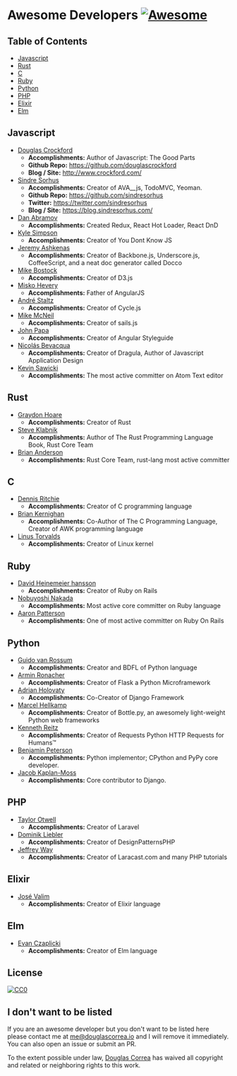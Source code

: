 # Awesome Developers [![Awesome](https://cdn.rawgit.com/sindresorhus/awesome/d7305f38d29fed78fa85652e3a63e154dd8e8829/media/badge.svg)](https://github.com/sindresorhus/awesome)

## Table of Contents

- [Javascript](#javascript)
- [Rust](#rust)
- [C](#c)
- [Ruby](#ruby)
- [Python](#python)
- [PHP](#php)
- [Elixir](#elixir)
- [Elm](#elm)

## Javascript

- [Douglas Crockford](http://www.crockford.com/)
  - **Accomplishments:** Author of Javascript: The Good Parts
  - **Github Repo:** https://github.com/douglascrockford
  - **Blog / Site:** http://www.crockford.com/
- [Sindre Sorhus](https://github.com/sindresorhus)
  - **Accomplishments:** Creator of AVA__js, TodoMVC, Yeoman.
  - **Github Repo:** https://github.com/sindresorhus
  - **Twitter:** https://twitter.com/sindresorhus
  - **Blog / Site:** https://blog.sindresorhus.com/
- [Dan Abramov](https://github.com/gaearon)
  - **Accomplishments:** Created Redux, React Hot Loader, React DnD
- [Kyle Simpson](https://github.com/getify)
  - **Accomplishments:** Creator of You Dont Know JS
- [Jeremy Ashkenas](https://github.com/jashkenas)
  - **Accomplishments:** Creator of Backbone.js, Underscore.js, CoffeeScript, and a neat doc generator called Docco
- [Mike Bostock](https://github.com/mbostock)
  - **Accomplishments:** Creator of D3.js
- [Misko Hevery](https://github.com/mhevery)
  - **Accomplishments:** Father of AngularJS
- [André Staltz](https://github.com/staltz)
  - **Accomplishments:** Creator of Cycle.js
- [Mike McNeil](https://www.linkedin.com/in/mikermcneil)
  - **Accomplishments:** Creator of sails.js
- [John Papa](https://github.com/johnpapa)
  - **Accomplishments:** Creator of Angular Styleguide
- [Nicolás Bevacqua](https://github.com/bevacqua)
  - **Accomplishments:** Creator of Dragula, Author of Javascript Application Design
- [Kevin Sawicki](https://github.com/kevinsawicki)
  - **Accomplishments:** The most active committer on Atom Text editor

## Rust

- [Graydon Hoare](https://github.com/graydon)
  - **Accomplishments:** Creator of Rust
- [Steve Klabnik](https://github.com/steveklabnik)
  - **Accomplishments:** Author of The Rust Programming Language Book, Rust Core Team
- [Brian Anderson](https://github.com/brson)
  - **Accomplishments:** Rust Core Team, rust-lang most active committer

## C

- [Dennis Ritchie](http://cm.bell-labs.co/who/dmr/)
  - **Accomplishments:** Creator of C programming language
- [Brian Kernighan](https://www.cs.princeton.edu/~bwk/)
  - **Accomplishments:** Co-Author of The C Programming Language, Creator of AWK programming language
- [Linus Torvalds](https://github.com/torvalds)
  - **Accomplishments:** Creator of Linux kernel

## Ruby

- [David Heinemeier hansson](https://github.com/dhh)
  - **Accomplishments:** Creator of Ruby on Rails
- [Nobuyoshi Nakada](https://github.com/nobu)
  - **Accomplishments:** Most active core committer on Ruby language
- [Aaron Patterson](https://github.com/tenderlove)
  - **Accomplishments:** One of most active committer on Ruby On Rails

## Python

- [Guido van Rossum](https://github.com/gvanrossum)
  - **Accomplishments:** Creator and BDFL of Python language
- [Armin Ronacher](https://github.com/mitsuhiko)
  - **Accomplishments:** Creator of Flask a Python Microframework
- [Adrian Holovaty](https://github.com/adrianholovaty)
  - **Accomplishments:** Co-Creator of Django Framework
- [Marcel Hellkamp](https://github.com/defnull)
  - **Accomplishments:** Creator of Bottle.py, an awesomely light-weight Python web frameworks
- [Kenneth Reitz](https://github.com/kennethreitz)
  - **Accomplishments:** Creator of Requests Python HTTP Requests for Humans™
- [Benjamin Peterson](https://github.com/gutworth)
  - **Accomplishments:** Python implementor; CPython and PyPy core developer.
- [Jacob Kaplan-Moss](https://github.com/jacobian)
  - **Accomplishments:** Core contributor to Django.

## PHP

- [Taylor Otwell](https://github.com/taylorotwell)
  - **Accomplishments:** Creator of Laravel
- [Dominik Liebler](https://github.com/domnikl)
  - **Accomplishments:** Creator of DesignPatternsPHP
- [Jeffrey Way](https://github.com/JeffreyWay)
  - **Accomplishments:** Creator of Laracast.com and many PHP tutorials

## Elixir
- [José Valim](https://github.com/josevalim)
  - **Accomplishments:** Creator of Elixir language

## Elm
- [Evan Czaplicki](https://github.com/evancz)
  - **Accomplishments:** Creator of Elm language

## License

[![CC0](http://i.creativecommons.org/p/zero/1.0/88x31.png)](http://creativecommons.org/publicdomain/zero/1.0/)

## I don't want to be listed
If you are an awesome developer but you don't want to be listed here please contact me at me@douglascorrea.io and I will remove it immediately. You can also open an issue or submit an PR.

To the extent possible under law, [Douglas Correa](http://douglascorrea.io) has waived all copyright and related or neighboring rights to this work.
